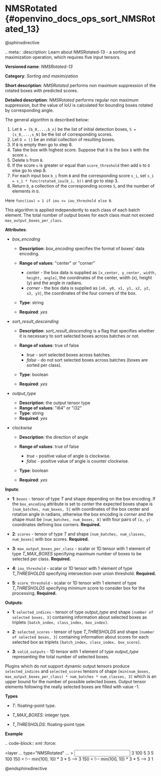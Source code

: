# NMSRotated {#openvino_docs_ops_sort_NMSRotated_13}

@sphinxdirective

.. meta::
  :description: Learn about NMSRotated-13 - a sorting and maximization
                operation, which requires five input tensors.

**Versioned name**: *NMSRotated-13*

**Category**: *Sorting and maximization*

**Short description**: *NMSRotated* performs non maximum suppression of the rotated boxes with predicted scores.

**Detailed description**: *NMSRotated* performs regular non maximum suppression, but the value of IoU is calculated for bounding boxes rotated by corresponding angle.

The general algorithm is described below:

1.  Let ``B = [b_0,...,b_n]`` be the list of initial detection boxes, ``S = [s_0,...,s_N]`` be  the list of corresponding scores.
2.  Let ``D = []`` be an initial collection of resulting boxes.
3.  If ``B`` is empty then go to step 8.
4.  Take the box with highest score. Suppose that it is the box ``b`` with the score ``s``.
5.  Delete ``b`` from ``B``.
6.  If the score ``s`` is greater or equal than ``score_threshold``  then add ``b`` to ``D`` else go to step 8.
7.  For each input box ``b_i`` from ``B`` and the corresponding score ``s_i``, set ``s_i = s_i * func(rotated_iou(b_i, b))`` and go to step 3.
8.  Return ``D``, a collection of the corresponding scores ``S``, and the number of elements in ``D``.

Here ``func(iou) = 1 if iou <= iou_threshold else 0``.

This algorithm is applied independently to each class of each batch element. The total number of output boxes for each class must not exceed ``max_output_boxes_per_class``.

**Attributes**:

* *box_encoding*

  * **Description**: *box_encoding* specifies the format of boxes' data encoding.
  * **Range of values**: "center" or "corner"
    * *center* - the box data is supplied as ``[x_center, y_center, width, height, angle]``, the coordinates of the center, width (x), height (y) and the angle in radians.
    * *corner* - the box data is supplied as ``[x0, y0, x1, y1, x2, y2, x3, y3]``, the coordinates of the four corners of the box.

  * **Type**: string
  * **Required**: *yes*

* *sort_result_descending*

  * **Description**: *sort_result_descending* is a flag that specifies whether it is necessary to sort selected boxes across batches or not.
  * **Range of values**: true of false

    * *true* - sort selected boxes across batches.
    * *false* - do not sort selected boxes across batches (boxes are sorted per class).
  * **Type**: boolean
  * **Required**: *yes*

* *output_type*

  * **Description**: the output tensor type
  * **Range of values**: "i64" or "i32"
  * **Type**: string
  * **Required**: *yes*

* *clockwise*

  * **Description**: the direction of angle
  * **Range of values**: true of false

    * *true* - positive value of angle is clockwise.
    * *false* - positive value of angle is counter clockwise.
  * **Type**: boolean
  * **Required**: *yes*


**Inputs**:

*   **1**: ``boxes`` - tensor of type *T* and shape depending on the box encoding. If the ``box_encoding`` attribute is set to *center* the expected boxes shape is ``[num_batches, num_boxes, 5]`` with coordinates of the box center and rotation angle in radians, otherwise the box encoding is *corner* and the shape must be ``[num_batches, num_boxes, 8]`` with four pairs of ``(x, y)`` coordinates defining box corners. **Required.**

*   **2**: ``scores`` - tensor of type *T* and shape ``[num_batches, num_classes, num_boxes]`` with box scores. **Required.**

*   **3**: ``max_output_boxes_per_class`` - scalar or 1D tensor with 1 element of type *T_MAX_BOXES* specifying maximum number of boxes to be selected per class. **Required.**

*   **4**: ``iou_threshold`` - scalar or 1D tensor with 1 element of type *T_THRESHOLDS* specifying intersection over union threshold. **Required.**

*   **5**: ``score_threshold`` - scalar or 1D tensor with 1 element of type *T_THRESHOLDS* specifying minimum score to consider box for the processing. **Required.**


**Outputs**:

*   **1**: ``selected_indices`` - tensor of type *output_type* and shape ``[number of selected boxes, 3]`` containing information about selected boxes as triplets ``[batch_index, class_index, box_index]``.

*   **2**: ``selected_scores`` - tensor of type *T_THRESHOLDS* and shape ``[number of selected boxes, 3]`` containing information about scores for each selected box as triplets ``[batch_index, class_index, box_score]``.

*   **3**: ``valid_outputs`` - 1D tensor with 1 element of type *output_type* representing the total number of selected boxes.

Plugins which do not support dynamic output tensors produce ``selected_indices`` and ``selected_scores`` tensors of shape ``[min(num_boxes, max_output_boxes_per_class) * num_batches * num_classes, 3]`` which is an upper bound for the number of possible selected boxes. Output tensor elements following the really selected boxes are filled with value -1.

**Types**

* *T*: floating-point type.

* *T_MAX_BOXES*: integer type.

* *T_THRESHOLDS*: floating-point type.


**Example**

.. code-block:: xml
   :force:

  <layer ... type="NMSRotated" ... >
      <data box_encoding="corner" sort_result_descending="true" output_type="i64"/>
      <input>
          <port id="0">
              <dim>3</dim>
              <dim>100</dim>
              <dim>5</dim>
          </port>
          <port id="1">
              <dim>3</dim>
              <dim>5</dim>
              <dim>100</dim>
          </port>
          <port id="2"/> <!-- 10 -->
          <port id="3"/>
          <port id="4"/>
          <port id="5"/>
      </input>
      <output>
          <port id="6" precision="I64">
              <dim>150</dim> < !-- min(100, 10) * 3 * 5 -->
              <dim>3</dim>
          </port>
          <port id="7" precision="FP32">
              <dim>150</dim> < !-- min(100, 10) * 3 * 5 -->
              <dim>3</dim>
          </port>
          <port id="8" precision="I64">
              <dim>1</dim>
          </port>
      </output>
  </layer>


@endsphinxdirective

